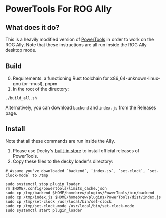 # PowerTools For ROG Ally

## What does it do?

This is a heavily modified version of [PowerTools](https://git.ngni.us/NG-SD-Plugins/PowerTools.git) in order to work
on the ROG Ally. Note that these instructions are all run inside the ROG Ally desktop mode.

## Build

0. Requirements: a functioning Rust toolchain for x86_64-unknown-linux-gnu (or -musl), pnpm
1. In the root of the directory:
```shell
./build_all.sh
```

Alternatively, you can download `backend` and `index.js` from the Releases page.

## Install
Note that all these commands are run inside the Ally.

1. Please use Decky's [built-in store](https://plugins.deckbrew.xyz/) to install official releases of PowerTools.
2. Copy these files to the decky loader's directory:
```shell
# Assume you've downloaded `backend`, `index.js`, `set-clock`, `set-clock-mode` to /tmp

sudo systemctl stop plugin_loader
rm $HOME/.config/powertools/limits_cache.json
sudo cp /tmp/backend $HOME/homebrew/plugins/PowerTools/bin/backend
sudo cp /tmp/index.js $HOME/homebrew/plugins/PowerTools/dist/index.js
sudo cp /tmp/set-clock /usr/local/bin/set-clock
sudo cp /tmp/set-clock-mode /usr/local/bin/set-clock-mode
sudo systemctl start plugin_loader
```
